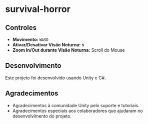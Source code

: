 # survival-horror

## Controles

- **Movimento:** `WASD`
- **Ativar/Desativar Visão Noturna:** `N`
- **Zoom In/Out durante Visão Noturna:** Scroll do Mouse

## Desenvolvimento

Este projeto foi desenvolvido usando Unity e C#. 

## Agradecimentos

- Agradecimentos à comunidade Unity pelo suporte e tutoriais.
- Agradecimentos especiais aos colaboradores que ajudaram no desenvolvimento do projeto.
